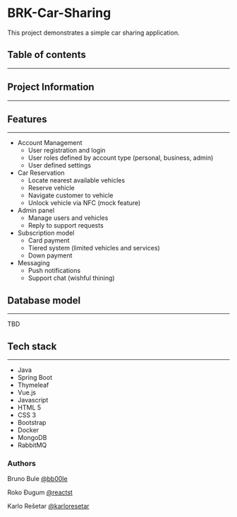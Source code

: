 # BRK-Car-Sharing

This project demonstrates a simple car sharing application.

## Table of contents
-------------


## Project Information
-----------


## Features
-----------

<ul>
    <li>
        Account Management
        <ul>
            <li>User registration and login</li>
            <li>User roles defined by account type (personal, business, admin)</li>
            <li>User defined settings</li>
        </ul>
    </li>
    <li>
        Car Reservation
        <ul>
            <li>Locate nearest available vehicles</li>
            <li>Reserve vehicle</li>
            <li>Navigate customer to vehicle</li>
            <li>Unlock vehicle via NFC (mock feature)</li>
        </ul>
    </li>
    <li>
        Admin panel
        <ul>
            <li>Manage users and vehicles</li>
            <li>Reply to support requests</li>
        </ul>
    </li>
    <li>
        Subscription model
        <ul>
            <li>Card payment</li>
            <li>Tiered system (limited vehicles and services)</li>
            <li>Down payment</li>
        </ul>
    </li>
    <li>
        Messaging
        <ul>
            <li>Push notifications</li>
            <li>Support chat (wishful thining)</li>
        </ul>
    </li>
</ul>

## Database model
----------------

TBD

## Tech stack
-------------

<ul>
    <li>Java</li>
    <li>Spring Boot</li>
    <li>Thymeleaf</li>
    <li>Vue.js</li>
    <li>Javascript</li>
    <li>HTML 5</li>
    <li>CSS 3</li>
    <li>Bootstrap</li>
    <li>Docker</li>
    <li>MongoDB</li>
    <li>RabbitMQ</li>
</ul>

### Authors
Bruno Bule [@bb00le](https://www.github.com/bb00le)

Roko Đugum [@reactst](https://www.github.com/bb00le)

Karlo Rešetar [@karloresetar](https://github.com/karloresetar)
